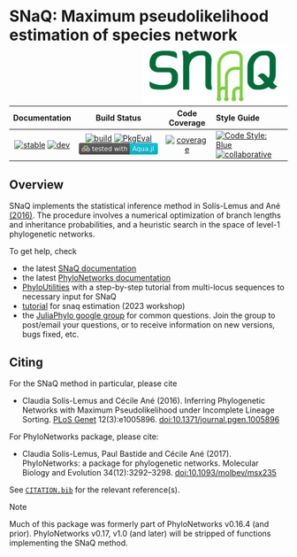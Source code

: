 # SNaQ: Maximum pseudolikelihood estimation of species network <img src="docs/src/snaq.png" align=right title="SNaQ logo" width=262.5 height=111>

|**Documentation**| **Build Status** | **Code Coverage**   | **Style Guide** |
|:---------------:|:----------------:|:-------------------:|:----------------|
|[![stable][docs-stable-img]][docs-stable-url] [![dev][docs-dev-img]][docs-dev-url] | [![build][build-img]][build-url] [![PkgEval][pgkeval-img]][pgkeval-url] [![aqua][aqua-img]][aqua-url] | [![coverage][codecov-img]][codecov-url] | [![Code Style: Blue][style-img]][style-url] [![collaborative][colprac-img]][colprac-url]

[docs-stable-img]: https://img.shields.io/badge/docs-stable-blue.svg
[docs-stable-url]: https://JuliaPhylo.github.io/SNaQ.jl/stable/
[docs-dev-img]: https://img.shields.io/badge/docs-dev-blue.svg
[docs-dev-url]: https://JuliaPhylo.github.io/SNaQ.jl/dev/

[build-img]: https://github.com/JuliaPhylo/SNaQ.jl/actions/workflows/CI.yml/badge.svg?branch=main
[build-url]: https://github.com/JuliaPhylo/SNaQ.jl/actions/workflows/CI.yml?query=branch%3Amain
[pgkeval-img]: https://JuliaCI.github.io/NanosoldierReports/pkgeval_badges/S/SNaQ.svg
[pgkeval-url]: https://JuliaCI.github.io/NanosoldierReports/pkgeval_badges/S/SNaQ.html
[aqua-img]: https://raw.githubusercontent.com/JuliaTesting/Aqua.jl/master/badge.svg
[aqua-url]: https://github.com/JuliaTesting/Aqua.jl

[codecov-img]: https://codecov.io/gh/JuliaPhylo/SNaQ.jl/branch/master/graph/badge.svg
[codecov-url]: https://codecov.io/gh/JuliaPhylo/SNaQ.jl

[style-img]: https://img.shields.io/badge/code%20style-blue-4495d1.svg
[style-url]: https://github.com/invenia/BlueStyle
<!-- ColPrac: Contributor's Guide on Collaborative Practices for Community Packages -->
[colprac-img]: https://img.shields.io/badge/ColPrac-Contributor's%20Guide-blueviolet
[colprac-url]: https://github.com/SciML/ColPrac

## Overview

SNaQ implements the statistical inference method in Sol&iacute;s-Lemus and An&eacute;
[(2016)](http://journals.plos.org/plosgenetics/article?id=10.1371/journal.pgen.1005896).
The procedure involves a numerical optimization of branch lengths and
inheritance probabilities, and a heuristic search in the space of
level-1 phylogenetic networks.

To get help, check

- the latest [SNaQ documentation](https://juliaphylo.github.io/SNaQ.jl/dev)
- the latest [PhyloNetworks documentation](https://juliaphylo.github.io/PhyloNetworks.jl/dev)
- [PhyloUtilities](https://juliaphylo.github.io/PhyloUtilities/) with a step-by-step tutorial from multi-locus sequences to necessary input for SNaQ
- [tutorial](https://solislemuslab.github.io/snaq-tutorial/) for snaq estimation (2023 workshop)
- the [JuliaPhylo google group](https://groups.google.com/forum/#!forum/juliaphylo-users)
  for common questions. Join the group to post/email your questions,
  or to receive information on new versions, bugs fixed, etc.

## Citing

For the SNaQ method in particular, please cite
- Claudia Sol&iacute;s-Lemus and C&eacute;cile An&eacute; (2016).
  Inferring Phylogenetic Networks with Maximum Pseudolikelihood under Incomplete Lineage Sorting.
  [PLoS Genet](http://journals.plos.org/plosgenetics/article?id=10.1371/journal.pgen.1005896)
  12(3):e1005896.
  [doi:10.1371/journal.pgen.1005896](https://doi.org/10.1371/journal.pgen.1005896)

For PhyloNetworks package, please cite:
- Claudia Solís-Lemus, Paul Bastide and Cécile Ané (2017). 
  PhyloNetworks: a package for phylogenetic networks. Molecular Biology and Evolution 34(12):3292–3298. [doi:10.1093/molbev/msx235](https://academic.oup.com/mbe/article/34/12/3292/4103410)

See [`CITATION.bib`](CITATION.bib) for the relevant reference(s).

> [!NOTE]
> Much of this package was formerly part of PhyloNetworks v0.16.4 (and prior).
> PhyloNetworks v0.17, v1.0 (and later) will be stripped of functions implementing the SNaQ method.